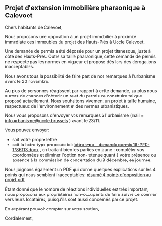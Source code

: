 ## Projet d'extension immobilière pharaonique à Calevoet

Chers habitants de Calevoet,

Nous proposons une opposition à un projet immobilier à proximité immédiate des immeubles du projet des Hauts-Prés à Uccle Calevoet.

Une demande de permis a été déposée pour un projet titanesque, juste à côté des Hauts-Prés. Outre sa taille pharaonique, cette demande de permis ne respecte pas les normes en vigueur et propose dès lors des dérogations inacceptables.

Nous avons tous la possibilité de faire part de nos remarques à l'urbanisme avant le 23 novembre.

Au plus de personnes réagissent par rapport à cette demande, au plus nous aurons de chances d'obtenir un rejet du permis de construire tel que proposé actuellement. 
Nous souhaitons vivement un projet à taille humaine, respectueux de l'environnement et des normes urbanistiques.

Nous vous proposons d'envoyer vos remarques à l'urbanisme (mail = [info.urbanisme@uccle.brussels](mailto:info.urbanisme@uccle.brussels) ) avant le 23/11.

Vous pouvez envoyer:
- soit votre propre lettre
- soit la lettre type proposée ici: [lettre type - demande permis 16-PFD-1786113.docx](https://github.com/calevoet1180/extension/files/7562465/lettre.type.-.demande.permis.16-PFD-1786113.docx)
, en traitant bien les parties en jaune : compléter vos coordonnées et éliminer l'option non-retenue quant à votre présence ou absence à la commission de concertation du 8 décembre, en journée. 

Nous joignons également un PDF qui donne quelques explications sur les 4 points qui nous semblent inacceptables:
[résumé 4 points d'opposition au projet.pdf](https://github.com/calevoet1180/extension/files/7562458/resume.4.points.d.opposition.au.projet.pdf)


Étant donné que le nombre de réactions individuelles est très important, nous proposons aux propriétaires non-occupants de faire suivre ce courrier vers leurs locataires, puisqu'ils sont aussi concernés par ce projet.  

En espérant pouvoir compter sur votre soutien,

Cordialement,
